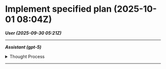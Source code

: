 <!-- Generated by SpecStory -->

<!-- cursor Session 70bc7aa9-8eae-418a-b5b0-4e6d66de972f (2025-10-01 08:04Z) -->

# Implement specified plan (2025-10-01 08:04Z)

_**User (2025-09-30 05:21Z)**_




---

_**Assistant (gpt-5)**_

<think><details><summary>Thought Process</summary>**Requesting clarification on the plan**

I need to implement a plan, but the user hasn't provided one. The query says, "Implement the following plan as specified," yet there's no plan attached. I should ask for clarification, but the instructions suggest I should act autonomously unless I'm completely blocked. Since I'm missing the plan details, it seems necessary to ask the user for more information. I could use a concise question in Chinese: 請貼上具體計畫... and also provide a checklist of what I need.
**Requesting details in Chinese**

I feel blocked in my process since I can’t create any todos until I have more information. I need to respond in Traditional Chinese and keep it concise. I could prepare a bullet list of the required details to ask the user. Since they mentioned implementing a plan, I'll clarify that I can start once I have it. It seems I should also include a status update to keep everything transparent, but since no tools are involved, I might focus just on the message clarity for now.
**Requesting plan in Chinese**

I'm thinking about the</details></think>

---

